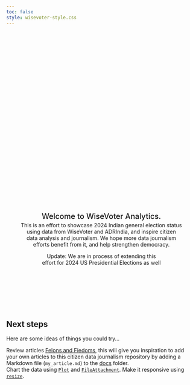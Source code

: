 ```yaml
---
toc: false
style: wisevoter-style.css
---
```


<style>

.hero {
  display: flex;
  flex-direction: column;
  align-items: center;
  font-family: var(--sans-serif);
  margin: 4rem 0 8rem;
  text-wrap: balance;
  text-align: center;
}

.hero h1 {
  margin: 2rem 0;
  max-width: none;
  font-size: 14vw;
  font-weight: 900;
  line-height: 1;
  background: linear-gradient(30deg, var(--theme-foreground-focus), currentColor);
  -webkit-background-clip: text;
  -webkit-text-fill-color: transparent;
  background-clip: text;
}

.hero h2 {
  margin: 0;
  max-width: 34em;
  font-size: 20px;
  font-style: initial;
  font-weight: 500;
  line-height: 1.5;
  color: var(--theme-foreground-muted);
}

@media (min-width: 640px) {
  .hero h1 {
    font-size: 90px;
  }
}

</style>

<div class="hero">
  <h1>WiseVoter 2024 Indian Elections</h1>
  <h2>Welcome to WiseVoter Analytics.</h2>
  <span>This is an effort to showcase 2024 Indian general election status using data from WiseVoter and ADRIndia, and inspire citizen data analysis and journalism. We hope more data journalism efforts benefit from it, and help strengthen democracy.</span>
   <p> Update: We are in process of extending this effort for 2024 US Presidential Elections as well</p>
</div>


## Next steps

Here are some ideas of things you could try…

<div class="grid grid-cols-4">
  <div class="card">
    Review articles <a href="./criminals">Felons and Fiedoms</a>, this will give you inspiration to add your own articles to this citizen data journalism repository by adding a Markdown file (<code>my_article.md</code>) to the <a href="https://github.com/WiseVoter/wisevoter/tree/master/analysis-app/docs">docs</a> folder.
  </div>
  <div class="card">
    Chart the data using <a href="https://observablehq.com/framework/lib/plot"><code>Plot</code></a> and <a href="https://observablehq.com/framework/javascript/files"><code>FileAttachment</code></a>. Make it responsive using <a href="https://observablehq.com/framework/javascript/display#responsive-display"><code>resize</code></a>.
  </div>
</div>
